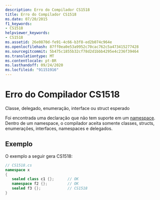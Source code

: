 ```yaml
---
description: Erro do Compilador CS1518
title: Erro do Compilador CS1518
ms.date: 07/20/2015
f1_keywords:
- CS1518
helpviewer_keywords:
- CS1518
ms.assetid: 26e0870d-fe91-4c66-b3f8-ed2b074c964e
ms.openlocfilehash: 87ff0ea0e53a9952c70cac762c5a473415277428
ms.sourcegitcommit: 5b475c1855b32cf78d2d1bbb4295e4c236f39464
ms.translationtype: MT
ms.contentlocale: pt-BR
ms.lasthandoff: 09/24/2020
ms.locfileid: "91151916"
---
```

# <a name="compiler-error-cs1518"></a>Erro do Compilador CS1518

Classe, delegado, enumeração, interface ou struct esperado  
  
 Foi encontrada uma declaração que não tem suporte em um [namespace](../language-reference/keywords/namespace.md). Dentro de um namespace, o compilador aceita somente classes, structs, enumerações, interfaces, namespaces e delegados.  
  
## <a name="example"></a>Exemplo  

 O exemplo a seguir gera CS1518:  
  
```csharp  
// CS1518.cs  
namespace x  
{  
   sealed class c1 {};      // OK  
   namespace f2 {};         // OK  
   sealed f3 {};            // CS1518  
}  
```
